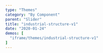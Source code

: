 ```yaml
---
type: "Themes"
category: "By Component"
parent: "Slider"
title: "industrial-structure-v1"
date: "2020-01-24"
demos: [
  "iframe/themes/industrial-structure-v1"
]
---
```

